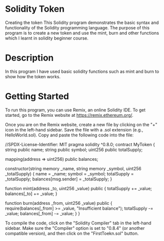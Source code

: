 # Solidity Token
 Creating the token
 This Solidity program demonstrates the basic syntax and functionality of the Solidity programming language. The purpose of this program is to create a new token and use the mint, burn and 
 other functions which I learnt in solidity beginner course.

 # Description
 In this program I have used basic solidity functions such as mint and burn to show how the token works.

 # Getting Started

To run this program, you can use Remix, an online Solidity IDE. To get started, go to the Remix website at https://remix.ethereum.org/.

Once you are on the Remix website, create a new file by clicking on the "+" icon in the left-hand sidebar. Save the file with a .sol extension (e.g., HelloWorld.sol). Copy and paste the following code into the file:


//SPDX-License-Identifier: MIT
pragma solidity ^0.8.0;
contract MyToken {
    string public name;
    string public symbol;
    uint256 public totalSupply; 

   mapping(address => uint256) public balances;

   constructor(string memory _name, string memory _symbol, uint256 _totalSupply) {
        name = _name;
        symbol = _symbol;
        totalSupply = _totalSupply;
        balances[msg.sender] = _totalSupply;
    } 

   function mint(address _to, uint256 _value) public {
        totalSupply += _value;
        balances[_to] += _value;
    }

   function burn(address _from, uint256 _value) public {
        require(balances[_from] >= _value, "Insufficient balance");
        totalSupply -= _value;
        balances[_from] -= _value;
    }
} 

To compile the code, click on the "Solidity Compiler" tab in the left-hand sidebar. Make sure the "Compiler" option is set to "0.8.4" (or another compatible version), and then click on the "FirstToekn.sol" button.



